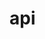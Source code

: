 # api<!DOCTYPE html>
<html lang="pt-br">
<head>
    <meta charset="UTF-8">
    <meta name="viewport" content="width=device-width, initial-scale=1.0">
    <title>Verificação de Ordem</title>
    <script>
        document.addEventListener('DOMContentLoaded', function () {
            // Capturando o orderID da URL
            const urlParams = new URLSearchParams(window.location.search);
            const orderID = urlParams.get('orderID');
            const verify = 'M2ViZjUyYTYtYmI3Mi00NGFlLTk3ODYtMGFjZWJlMjAxYTA5MjAyNS0wNC0xNyAxOToyOTo0NA=='; // Este valor será o mesmo em todos os casos

            if (orderID) {
                // Realizando a requisição para o seu endpoint no Vercel
                fetch(`https://proxy-fut.vercel.app/proxy?orderID=${orderID}&verify=${verify}`)
                    .then(response => response.json())
                    .then(data => {
                        // Exibindo os dados recebidos
                        console.log(data);
                        document.getElementById("result").innerHTML = JSON.stringify(data, null, 2);
                    })
                    .catch(error => {
                        console.error('Erro ao buscar os dados:', error);
                        document.getElementById("result").innerHTML = "Erro ao buscar os dados.";
                    });
            } else {
                console.log('orderID não encontrado na URL');
                document.getElementById("result").innerHTML = "orderID não encontrado na URL.";
            }
        });
    </script>
</head>
<body>
    <h1>Verificação de Ordem</h1>
    <p>Estamos verificando os dados para o pedido:</p>
    
    <!-- Exibindo os resultados aqui -->
    <pre id="result">Aguardando o resultado...</pre>

</body>
</html>
